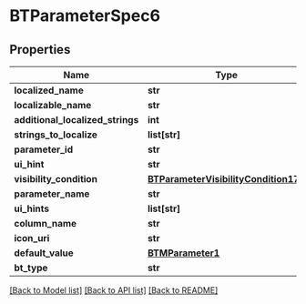 # BTParameterSpec6

## Properties
Name | Type | Description | Notes
------------ | ------------- | ------------- | -------------
**localized_name** | **str** |  | [optional] 
**localizable_name** | **str** |  | [optional] 
**additional_localized_strings** | **int** |  | [optional] 
**strings_to_localize** | **list[str]** |  | [optional] 
**parameter_id** | **str** |  | [optional] 
**ui_hint** | **str** |  | [optional] 
**visibility_condition** | [**BTParameterVisibilityCondition177**](BTParameterVisibilityCondition177.md) |  | [optional] 
**parameter_name** | **str** |  | [optional] 
**ui_hints** | **list[str]** |  | [optional] 
**column_name** | **str** |  | [optional] 
**icon_uri** | **str** |  | [optional] 
**default_value** | [**BTMParameter1**](BTMParameter1.md) |  | [optional] 
**bt_type** | **str** |  | [optional] 

[[Back to Model list]](../README.md#documentation-for-models) [[Back to API list]](../README.md#documentation-for-api-endpoints) [[Back to README]](../README.md)


